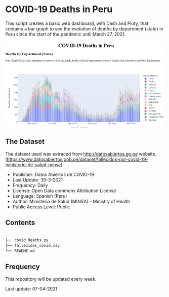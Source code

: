 # COVID-19 Deaths in Peru 
This script creates a basic web dashboard, with Dash and Ploty, that contains 
a bar graph to see the evolution of deaths by department (state) in Peru 
since the start of the pandemic until March 27, 2021.

![Alt text](./screenshot.png)

## The Dataset

The dataset used was extraced from http://datosabiertos.go.pe website.
(https://www.datosabiertos.gob.pe/dataset/fallecidos-por-covid-19-ministerio-de-salud-minsa)

- Publisher:              Datos Abiertos de COVID-19
- Last Update:            30-3-2021
- Frequency:              Daily
- License:                Open Data commons Attribution License
- Lenguage:               Spanish (Peru)
- Author:                 Ministerio de Salud (MINSA) -  Ministry of Health
- Public Access Level:    Public

## Contents

```bash
.
├── covid_deaths.py
├── fallecidos_covid.csv
└── README.md
```

## Frequency

This repository will be updated every week.

Last update: 07-04-2021